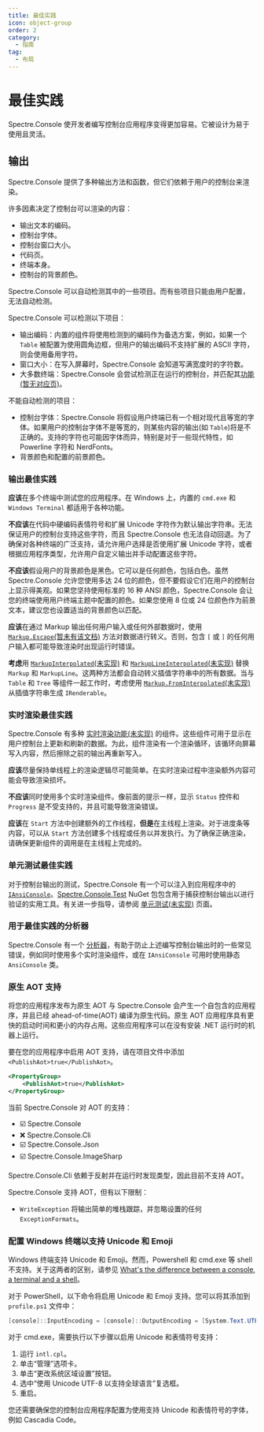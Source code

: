 ```yaml
---
title: 最佳实践
icon: object-group
order: 2
category:
  - 指南
tag:
  - 布局
---
```


# 最佳实践

Spectre.Console 使开发者编写控制台应用程序变得更加容易。它被设计为易于使用且灵活。

## 输出

Spectre.Console 提供了多种输出方法和函数，但它们依赖于用户的控制台来渲染。

许多因素决定了控制台可以渲染的内容：

  * 输出文本的编码。
  * 控制台字体。
  * 控制台窗口大小。
  * 代码页。
  * 终端本身。
  * 控制台的背景颜色。

Spectre.Console 可以自动检测其中的一些项目。而有些项目只能由用户配置，无法自动检测。

Spectre.Console 可以检测以下项目：

  * 输出编码：内置的组件将使用检测到的编码作为备选方案，例如，如果一个 `Table` 被配置为使用圆角边框，但用户的输出编码不支持扩展的 ASCII 字符，则会使用备用字符。
  * 窗口大小：在写入屏幕时，Spectre.Console 会知道写满宽度时的字符数。
  * 大多数终端：Spectre.Console 会尝试检测正在运行的控制台，并匹配其[功能(暂无对应页)](/api/Spectre.Console/Capabilities)。

不能自动检测的项目：

  * 控制台字体：Spectre.Console 将假设用户终端已有一个相对现代且等宽的字体。如果用户的控制台字体不是等宽的，则某些内容的输出(如 `Table`)将是不正确的。支持的字符也可能因字体而异，特别是对于一些现代特性，如 Powerline 字符和 NerdFonts。
  * 背景颜色和配置的前景颜色。

### 输出最佳实践

**应该**在多个终端中测试您的应用程序。在 Windows 上，内置的 `cmd.exe` 和 `Windows Terminal` 都适用于各种功能。

**不应该**在代码中硬编码表情符号和扩展 Unicode 字符作为默认输出字符串。无法保证用户的控制台支持这些字符，而且 Spectre.Console 也无法自动回退。为了确保对各种终端的广泛支持，请允许用户选择是否使用扩展 Unicode 字符，或者根据应用程序类型，允许用户自定义输出并手动配置这些字符。

**不应该**假设用户的背景颜色是黑色。它可以是任何颜色，包括白色。虽然 Spectre.Console 允许您使用多达 24 位的颜色，但不要假设它们在用户的控制台上显示得美观。如果您坚持使用标准的 16 种 ANSI 颜色，Spectre.Console 会让您的终端使用用户终端主题中配置的颜色。如果您使用 8 位或 24 位颜色作为前景文本，建议您也设置适当的背景颜色以匹配。

**应该**在通过 Markup 输出任何用户输入或任何外部数据时，使用 [`Markup.Escape`(暂未有该文档)](/api/Spectre.Console/Markup/e35ae760) 方法对数据进行转义。否则，包含 `[` 或 `]` 的任何用户输入都可能导致渲染时出现运行时错误。

**考虑**用
[`MarkupInterpolated`(未实现)](/api/Spectre.Console/AnsiConsole/e39ddb49) 和 [`MarkupLineInterpolated`(未实现)](/api/Spectre.Console/AnsiConsole/f807e7f9) 替换 `Markup` 和 `MarkupLine`。这两种方法都会自动转义插值字符串中的所有数据。当与 `Table` 和 `Tree` 等组件一起工作时，考虑使用 [`Markup.FromInterpolated`(未实现)](/api/Spectre.Console/Markup/288e31b4) 从插值字符串生成 `IRenderable`。

### 实时渲染最佳实践

Spectre.Console 有多种 [实时渲染功能(未实现)](live) 的组件。这些组件可用于显示在用户控制台上更新和刷新的数据。为此，组件渲染有一个渲染循环，该循环向屏幕写入内容，然后擦除之前的输出再重新写入。

**应该**尽量保持单线程上的渲染逻辑尽可能简单。在实时渲染过程中渲染额外内容可能会导致渲染损坏。

**不应该**同时使用多个实时渲染组件。像前面的提示一样，显示 `Status` 控件和 `Progress` 是不受支持的，并且可能导致渲染错误。

**应该**在 `Start` 方法中创建额外的工作线程，**但是**在主线程上渲染。对于进度条等内容，可以从 `Start` 方法创建多个线程或任务以并发执行。为了确保正确渲染，请确保更新组件的调用是在主线程上完成的。

### 单元测试最佳实践

对于控制台输出的测试，Spectre.Console 有一个可以注入到应用程序中的 [`IAnsiConsole`](/api/Spectre.Console/IAnsiConsole)。[Spectre.Console.Test](https://www.nuget.org/packages/Spectre.Console.Testing/) NuGet 包包含用于捕获控制台输出以进行验证的实用工具。有关进一步指导，请参阅 [单元测试(未实现)](cli/unit-testing) 页面。

### 用于最佳实践的分析器

Spectre.Console 有一个 [分析器](https://www.nuget.org/packages/Spectre.Console.Analyzer)，有助于防止上述编写控制台输出时的一些常见错误，例如同时使用多个实时渲染组件，或在 `IAnsiConsole` 可用时使用静态 `AnsiConsole` 类。

### 原生 AOT 支持

将您的应用程序发布为原生 AOT 与 Spectre.Console 会产生一个自包含的应用程序，并且已经 ahead-of-time(AOT) 编译为原生代码。原生 AOT 应用程序具有更快的启动时间和更小的内存占用。这些应用程序可以在没有安装 .NET 运行时的机器上运行。

要在您的应用程序中启用 AOT 支持，请在项目文件中添加 `<PublishAot>true</PublishAot>`。

```xml
<PropertyGroup>
    <PublishAot>true</PublishAot>
</PropertyGroup>
```

当前 Spectre.Console 对 AOT 的支持：

  * ☑️ Spectre.Console
  * ❌ Spectre.Console.Cli
  * ☑️ Spectre.Console.Json
  * ☑️ Spectre.Console.ImageSharp

Spectre.Console.Cli 依赖于反射并在运行时发现类型，因此目前不支持 AOT。

Spectre.Console 支持 AOT，但有以下限制：

  * `WriteException` 将输出简单的堆栈跟踪，并忽略设置的任何 `ExceptionFormats`。

### 配置 Windows 终端以支持 Unicode 和 Emoji

Windows 终端支持 Unicode 和 Emoji。然而，Powershell 和 cmd.exe 等 shell 不支持。关于这两者的区别，请参见 [What's the difference between a console, a terminal and a shell](https://www.hanselman.com/blog/whats-the-difference-between-a-console-a-terminal-and-a-shell)。

对于 PowerShell，以下命令将启用 Unicode 和 Emoji 支持。您可以将其添加到 `profile.ps1` 文件中：

```powershell
[console]::InputEncoding = [console]::OutputEncoding = [System.Text.UTF8Encoding]::new()
```

对于 cmd.exe，需要执行以下步骤以启用 Unicode 和表情符号支持：

  1. 运行 `intl.cpl`。
  2. 单击“管理”选项卡。
  3. 单击“更改系统区域设置”按钮。
  4. 选中“使用 Unicode UTF-8 以支持全球语言”复选框。
  5. 重启。

您还需要确保您的控制台应用程序配置为使用支持 Unicode 和表情符号的字体，例如 Cascadia Code。


